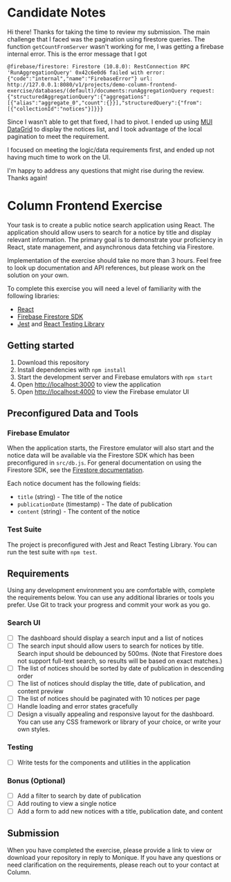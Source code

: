 # Candidate Notes

Hi there! Thanks for taking the time to review my submission.
The main challenge that I faced was the pagination using firestore queries. The function `getCountFromServer` wasn't working for me, I was getting a firebase internal error. This is the error message that I got

```@firebase/firestore: Firestore (10.8.0): RestConnection RPC 'RunAggregationQuery' 0x42c6e0d6 failed with error:  {"code":"internal","name":"FirebaseError"} url:  http://127.0.0.1:8080/v1/projects/demo-column-frontend-exercise/databases/(default)/documents:runAggregationQuery request: {"structuredAggregationQuery":{"aggregations":[{"alias":"aggregate_0","count":{}}],"structuredQuery":{"from":[{"collectionId":"notices"}]}}}```

Since I wasn't able to get that fixed, I had to pivot. I ended up using [MUI DataGrid](https://mui.com/x/react-data-grid/) to display the notices list, and I took advantage of the local pagination to meet the requirement.

I focused on meeting the logic/data requirements first, and ended up not having much time to work on the UI.

I'm happy to address any questions that might rise during the review.
Thanks again!


# Column Frontend Exercise

Your task is to create a public notice search application using React. The application should allow users to search for a notice by title and display relevant information. The primary goal is to demonstrate your proficiency in React, state management, and asynchronous data fetching via Firestore.

Implementation of the exercise should take no more than 3 hours. Feel free to look up documentation and API references, but please work on the solution on your own.

To complete this exercise you will need a level of familiarity with the following libraries:

- [React](https://react.dev/)
- [Firebase Firestore SDK](https://firebase.google.com/docs/firestore/query-data/get-data)
- [Jest](https://jestjs.io/) and [React Testing Library](https://testing-library.com/docs/react-testing-library/intro/)

## Getting started

1. Download this repository
2. Install dependencies with `npm install`
3. Start the development server and Firebase emulators with `npm start`
4. Open [http://localhost:3000](http://localhost:3000) to view the application
5. Open [http://localhost:4000](http://localhost:4000) to view the Firebase emulator UI

## Preconfigured Data and Tools

### Firebase Emulator

When the application starts, the Firestore emulator will also start and the notice data will be available via the Firestore SDK which has been preconfigured in `src/db.js`. For general documentation on using the Firestore SDK, see the [Firestore documentation](https://firebase.google.com/docs/firestore/query-data/get-data).

Each notice document has the following fields:

- `title` (string) - The title of the notice
- `publicationDate` (timestamp) - The date of publication
- `content` (string) - The content of the notice

### Test Suite

The project is preconfigured with Jest and React Testing Library. You can run the test suite with `npm test`.

## Requirements

Using any development environment you are comfortable with, complete the requirements below. You can use any additional libraries or tools you prefer. Use Git to track your progress and commit your work as you go.

### Search UI

- [ ] The dashboard should display a search input and a list of notices
- [ ] The search input should allow users to search for notices by title. Search input should be debounced by 500ms. (Note that Firestore does not support full-text search, so results will be based on exact matches.)
- [ ] The list of notices should be sorted by date of publication in descending order
- [ ] The list of notices should display the title, date of publication, and content preview
- [ ] The list of notices should be paginated with 10 notices per page
- [ ] Handle loading and error states gracefully
- [ ] Design a visually appealing and responsive layout for the dashboard. You can use any CSS framework or library of your choice, or write your own styles.

### Testing

- [ ] Write tests for the components and utilities in the application

### Bonus (Optional)

- [ ] Add a filter to search by date of publication
- [ ] Add routing to view a single notice
- [ ] Add a form to add new notices with a title, publication date, and content

## Submission

When you have completed the exercise, please provide a link to view or download your repository in reply to Monique. If you have any questions or need clarification on the requirements, please reach out to your contact at Column.

